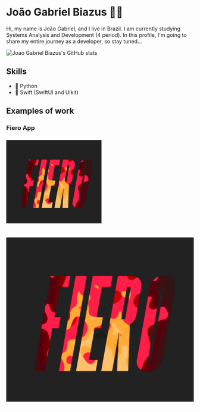 # João Gabriel Biazus 🖖🏼
Hi, my name is João Gabriel, and I live in Brazil. I am currently studying Systems Analysis and Development (4 period). In this profile, I'm going to share my entire journey as a developer, so stay tuned...

![Joao Gabriel Biazus's GitHub stats](https://github-readme-stats.vercel.app/api?username=JoaoGabrielBiazus&show_icons=true&theme=deafult)

## Skills
* 🐍 Python
* 📱 Swift (SwiftUI and UIkit)


## Examples of work

### Fiero App
<img src= "https://github.com/JoaoGabrielBiazus/JoaoGabrielBiazus/blob/main/Group%20882.png" width="256"/>

[![FieroApp](https://github.com/JoaoGabrielBiazus/JoaoGabrielBiazus/blob/main/Group%20882.png)](https://l1nk.dev/JUt5b)


